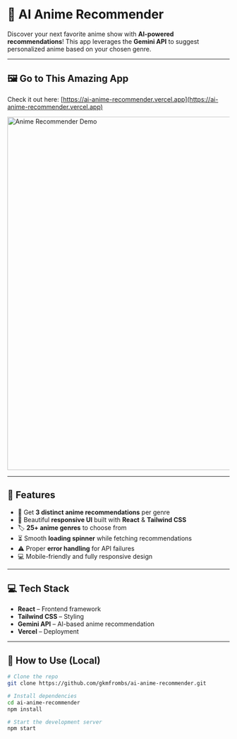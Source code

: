 # 🎌 AI Anime Recommender

Discover your next favorite anime show with **AI-powered recommendations**! This app leverages the **Gemini API** to suggest personalized anime based on your chosen genre.

---

## 🖼️ Go to This Amazing App

Check it out here: [https://ai-anime-recommender.vercel.app](https://ai-anime-recommender.vercel.app)

<a href="https://ai-anime-recommender.vercel.app/">
  <img src="https://github.com/user-attachments/assets/3ec04691-71bf-4b3e-8da9-e515c243e2a6" width="800" alt="Anime Recommender Demo" />
</a>

---

## 🔮 Features

- 🌟 Get **3 distinct anime recommendations** per genre  
- 🎨 Beautiful **responsive UI** built with **React** & **Tailwind CSS**  
- 🏷️ **25+ anime genres** to choose from  
- ⏳ Smooth **loading spinner** while fetching recommendations  
- ⚠️ Proper **error handling** for API failures  
- 💻 Mobile-friendly and fully responsive design  

---

## 💻 Tech Stack

- **React** – Frontend framework  
- **Tailwind CSS** – Styling  
- **Gemini API** – AI-based anime recommendation  
- **Vercel** – Deployment  

---

## 🚀 How to Use (Local)

```bash
# Clone the repo
git clone https://github.com/gkmfrombs/ai-anime-recommender.git

# Install dependencies
cd ai-anime-recommender
npm install

# Start the development server
npm start
